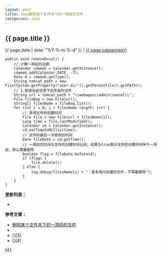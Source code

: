 ```yaml
---
layout: post
title: Java删除某个文件夹下的一周前的文件
categories: java
---
```


## {{ page.title }}

{{ page.date | date: "%Y.%-m.%-d" }} | <a href="/archive#{{ page.categories }}">{{ page.categories}}</a>


```
public void removeExcel() {
	// 计算一周前的日期
	Calendar cdweek = Calendar.getInstance();
	cdweek.add(Calendar.DATE, -7);
	Date d = cdweek.getTime();
	String tomcat_path = new File(System.getProperty("user.dir")).getParentFile().getPath();
	// 1.获得系统目录下的所有的文件
	String url = tomcat_path + "\\webapps\\admin\\excel\\";
	File fileBag = new File(url);
	String[] filesName = fileBag.list();
	for (int i = 0; i < filesName.length; i++) {
		// 获得文件的创建时间
		File file = new File(url + filesName[i]);
		Long time = file.lastModified();
		Calendar cd = Calendar.getInstance();
		cd.setTimeInMillis(time);
		// 文件的最后一次修改的时间
		Date fileDate = cd.getTime();
		// 一周前的时间与文件的创建时间比较，如果为true表示文件的创建时间早于一周前，那么需要删除
		boolean flag = fileDate.before(d);
		if (flag) {
			file.delete();
		} else {
			log.debug(filesName[i] + "：是本周内创建的文件，不需要删除");
		}
	}
}
```

**更新列表：**

*



**参考文章：**

* [删除某个文件夹下的一周前的文件][1]
* [][2]
* [][3]
* [][4]


[1]: http://sjeveryday.iteye.com/blog/1550381
[2]: 
[3]: 
[4]: 
